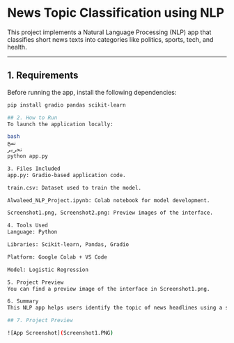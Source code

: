 # News Topic Classification using NLP

This project implements a Natural Language Processing (NLP) app that classifies short news texts into categories like politics, sports, tech, and health.

---

## 1. Requirements

Before running the app, install the following dependencies:

```bash
pip install gradio pandas scikit-learn

## 2. How to Run
To launch the application locally:

bash
نسخ
تحرير
python app.py

3. Files Included
app.py: Gradio-based application code.

train.csv: Dataset used to train the model.

Alwaleed_NLP_Project.ipynb: Colab notebook for model development.

Screenshot1.png, Screenshot2.png: Preview images of the interface.

4. Tools Used
Language: Python

Libraries: Scikit-learn, Pandas, Gradio

Platform: Google Colab + VS Code

Model: Logistic Regression

5. Project Preview
You can find a preview image of the interface in Screenshot1.png.

6. Summary
This NLP app helps users identify the topic of news headlines using a simple logistic regression model trained on a labeled dataset. It demonstrates text preprocessing, vectorization, classification, and a minimal UI built with Gradio.

## 7. Project Preview

![App Screenshot](Screenshot1.PNG)
